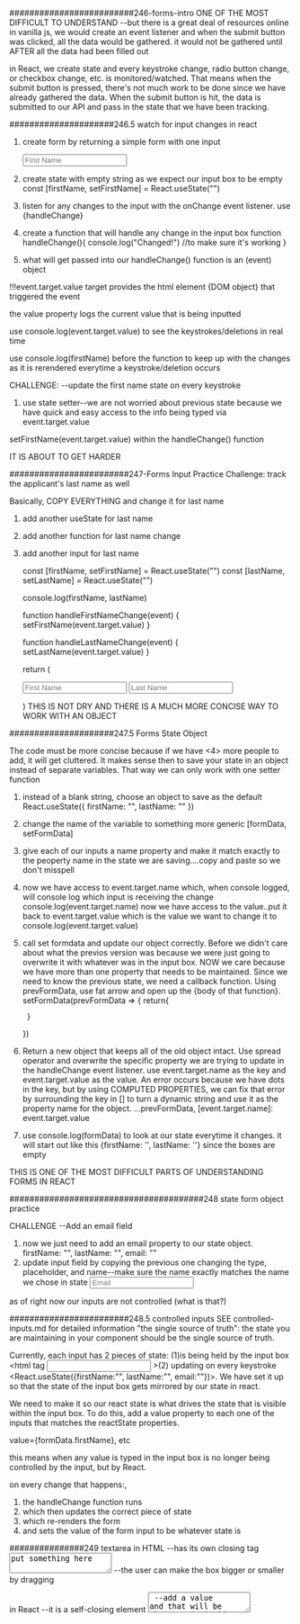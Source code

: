 
#########################246-forms-intro 
ONE OF THE MOST DIFFICULT TO UNDERSTAND --but there is a great deal of resources online 
in vanilla js, we would create an event listener and when the submit button was clicked, all the data would be gathered. it would not be gathered until AFTER all the data had been filled out 

in React, we create state and every keystroke change, radio button change, or checkbox change, etc. is monitored/watched. That means when the submit button is pressed, there's not much work to be done since we have already gathered the data. When the submit button is hit, the data is submitted to our API and pass in the state that we have been tracking. 

#####################246.5 watch for input changes in react
1. create form by returning a simple form with one input 
    <form>
        <input
            type ="text"
            placeholder="First Name"
        />
    </form>
2. create state with empty string as we expect our input box to be empty
    const [firstName, setFirstName] = React.useState("")
3. listen for any changes to the input with the onChange event listener. use {handleChange}

4. create a function that will handle any change in the input box 
    function handleChange(){
        console.log("Changed!") //to make sure it's working 
    }
5. what will get passed into our handleChange() function is an (event) object 

!!!event.target.value 
target provides the html element {DOM object} that triggered the event

the value property logs the current value that is being inputted

use console.log(event.target.value) to see the keystrokes/deletions in real time 

use console.log(firstName) before the function to keep up with the changes as it is rerendered everytime a keystroke/deletion occurs

CHALLENGE:
--update the first name state on every keystroke 

1. use state setter--we are not worried about previous state because we have quick and easy access to the info being typed via event.target.value

setFirstName(event.target.value) within the handleChange() function 

IT IS ABOUT TO GET HARDER

########################247-Forms Input Practice
Challenge:
track the applicant's last name as well 

Basically, COPY EVERYTHING and change it for last name 
1. add another useState for last name 
2. add another function for last name change 
3. add another input for last name

    const [firstName, setFirstName] = React.useState("")
    const [lastName, setLastName] = React.useState("")
    
    console.log(firstName, lastName)
    
    function handleFirstNameChange(event) {
        setFirstName(event.target.value)
    }
    
    function handleLastNameChange(event) {
        setLastName(event.target.value)
    }
    
    return (
        <form>
            <input
                type="text"
                placeholder="First Name"
                onChange={handleFirstNameChange}
            />
            <input
                type="text"
                placeholder="Last Name"
                onChange={handleLastNameChange}
            />
        </form>
    )
THIS IS NOT DRY AND THERE IS A MUCH MORE CONCISE WAY TO WORK WITH AN OBJECT

#####################247.5 Forms State Object 

The code must be more concise because if we have <4> more people to add, it will get cluttered. It makes sense then to save your state in an object instead of separate variables. That way we can only work with one setter function

1. instead of a blank string, choose an object to save as the default 
    React.useState({
        firstName: "",
        lastName: ""
    })
2. change the name of the variable to something more generic 
    [formData, setFormData]

3. give each of our inputs a name property and make it match exactly to the peoperty name in the state we are saving....copy and paste so we don't misspell

4. now we have access to event.target.name which, when console logged, will console log which input is receiving the change 
    console.log(event.target.name)
now we have access to the value..put it back to event.target.value which is the value we want to change it to
    console.log(event.target.value)    
5. call set formdata and update our object correctly. Before we didn't care about what the previos version was because we were just going to overwrite it with whatever was in the input box. NOW we care because we have more than one  property that needs to be maintained. Since we need to know the previous state, we need a callback function. Using prevFormData, use fat arrow and open up the {body of that function}. 
    setFormData(prevFormData => {
        return{

        }
    })

6. Return a new object that keeps all of the old object intact. Use spread operator and overwrite the specific property we are trying to update in the handleChange event listener. use event.target.name as the key and event.target.value as the value. An error occurs because we have dots in the key, but by using COMPUTED PROPERTIES, we can fix that error by surrounding the key in [] to turn a dynamic string and use it as the property name for the object. 
    ...prevFormData, [event.target.name]: event.target.value

7. use console.log(formData) to look at our state everytime it changes. it will start out like this 
    {firstName: '', lastName: ''} 
since the boxes are empty 

THIS IS ONE OF THE MOST DIFFICULT PARTS OF UNDERSTANDING FORMS IN REACT 

#######################################248 state form object practice 

CHALLENGE 
--Add an email field 
1. now we just need to add an email property to our state object.
    firstName: "", lastName: "", email: ""
2. update input field by copying the previous one changing the type, placeholder, and name--make sure the name exactly matches the name we chose in state 
    <input
        type="email"
        placeholder = "Email"
        onChange={handleChange}
        name="email"
      />

as of right now our inputs are not controlled (what is that?)

########################248.5 controlled inputs 
SEE controlled-inputs.md for detailed information 
"the single source of truth": the state you are maintaining in your component should be the single source of truth.  

Currently, each input has 2 pieces of state: (1)is being held by the input box <html tag <input/> >(2) updating on every keystroke <React.useState({firstName:"", lastName:"", email:""})>. We have set it up so that the state of the input box gets mirrored by our state in react. 

We need to make it so our react state is what drives the state that is visible within the input box. To do this, add a value property to each one of the inputs that matches the reactState properties. 

value={formData.firstName}, etc

this means when any value is typed in the input box is no longer being controlled by the input, but by React.  

on every change that happens:, 
1. the handleChange function runs 
2. which then updates the correct piece of state 
3. which re-renders the form
4. and sets the value of the form input to be whatever state is 

###############249 textarea 
in HTML
--has its own closing tag <textarea>put something here </textarea>
--the user can make the box bigger or smaller by dragging 

in React
--it is a self-closing element <textarea />
--add a value and that will be whatever is inside the text area <textarea value={} />

CHALLENGE: add comments to the form and update state when it changes 

1. add a "comments" property to state--intialize w/ empty string
    comments:""
2. at bottom of form render a <textarea /> element 
3. add a value that will display data from formData.comments
    <textarea value={formData.comments}/> 
4. add placeholder, onChange, name
    <textarea
        value={formData.comments}
        placeholder="Comments"
        onChange={handleChange}
        name ="comments"
    />

##############################249.5 checkbox 
input type ="checkbox" --they hold boolean values with a checked property that will be true/false

htmlFor property: ties a label element to an input using an id so they can be associated with one another 

in order to maintain state, we need to edit state so that it receives a boolean instead of a string 

to associate our state with our checkbox, use a checked:{} property

put the boolean value as checked:{formData.isFriendly}
you can't uncheck the box though when we do this.  

in our handleChange function we are only looking at event.target.value, to look at a checkbox, we need to look at a event.target.checked property. 
  function handleChange(event){
    // console.log(event.target.name)
    // setFirstName(event.target.value)
    setFormData(prevFormData => {
      return {
        ...prevFormData, 
        //this is a key:value pair
      [event.target.name]:event.target.value
      }
    })
  }

to do so:

1. best practices is to destructure event.target and pull out the values we need <name> and <value>

    function handleChange(event){
    const {name, value} = event.target 
    setFormData(prevFormData => {
        return {
            ...prevFormData, 
            [name]: value
          }
     })
    }

2. need to also check the type to determine if the input that is making the handleChange function run is a type of checkbox or  text. If it is, also need  the checked property. 
    const {name, value, type, checked}

3. in the setFormData, the piece of state that gets updated if it's a checkbox  <isFriendly property> should not take on value as above, but checked. Use a ternary to say if the type is === 'checkbox' if so <?> use the checked property if not <:> use the value property. 
    [name]: type === "checkbox" ? checked : value

4. make sure the handleChange function is being called in the checkbox input 
    onChange={handleChange}

5. add the name property 
    name ="isFriendly"

#########################################################################250 Radio Buttons
insert field set from scrimba 
    <fieldset>
        <legend>Current employment status</legend>
        
        <input 
            type="radio"
            id="unemployed"
        />
        <label htmlFor="unemployed">Unemployed</label>
        <br />
        
        <input 
            type="radio"
            id="part-time"
        />
        <label htmlFor="part-time">Part-time</label>
        <br />
        
        <input 
            type="radio"
            id="full-time"
        />
        <label htmlFor="full-time">Full-time</label>
        <br />
        
    </fieldset>

Hook radio buttons into our form and connect with state
1. Assign a place in state to hold the information by adding an 'employment' property
    employment: ""
this is equal to an empty string similar to the text inputs 

2. in order to prevent from being able to click all of the buttons AND to associate inputs with the correct piece of state  , add a name property to each one of the inputs. set name = employment. All radio buttons have the same name because we are only updating one property of state. 
    <input 
        type="radio"
        id="unemployed"
        name="employment"
    />
3. each input has its unique value which will get saved as the value that is in state when that specific input gets selected 

4. make sure to listen for change events by adding the onChange 

To make controlled inputs <react is responsible for controlling the input rather than the input having its own html state>
Radio buttons are controlled in the same way as checkboxes are controlled. We can still use the checked property but make sure that  formData.employment is equal to the value of each specific button.
    checked={formData.employment === "<insert value here >"}

WALK-THROUGH:
1. Initially the value of formData.employment is an empty string <as outlined in state>
2. When a radio button is clicked, it runs the onChange for {handleChange} and pulls the {name, value, type, checked} out
3. setting the form data, by bringing in all the old form data <...prevFormData> and 
4. using [name] <which is set to employment as the key for the state we are updating> it asks if the form type is a checkox <type === "checkbox"> and since it's a radio---not a checkbox, it skips the checked value <? checked> and instead uses <: value>  
5. that value is defined in input where the value is set as <"unemployed", "part-time", or " full-time">
6. when we change state, react re-renders the form and checks if a value is true then it makes all the other checked properties false

####################################250.5 select and option
1. add favColor:"" in state 
2. add a value property to the select element and have it mirror what we have in state <value={formData.favColor}>
3. re-use the same onChange handler
4. add name and mirror our state property <name="favColor"> 
    console.log(formData.favColor) to check 
5. while favColor is initializing as an empty string, there is not an empty string option. Make one 
    <option value="">--Choose--</option>

############################251-submitting a form 
1. create a submit button using the button element. the type is automatically "submit" so you don't have to worry about adding it in. 
    <button>Here is the Button</button>
2. since this is in a form,  clicking the button will trigger the form's onSubmit event handler and create a function called handle submit.
    <onSubmit={handleSubmit}>
3. create function above return 
    function handleSubmit(){

    }
4. To prevent the datat from being erased when the submit button is pressed, take the event object that is getting passed to the event handler <handleSubmit(event)> and run 
<event.preventDefault>





